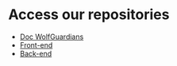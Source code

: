 # Access our repositories

- [Doc WolfGuardians](https://github.com/TechGuardian7/Doc_TechGuardian7)
- [Front-end](https://github.com/TechGuardian7/front-end)
- [Back-end](https://github.com/TechGuardian7/back-end)
